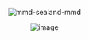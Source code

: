 <div align="center">
  



  ![mmd-sealand-mmd](https://github.com/user-attachments/assets/dafb7453-85df-4586-a0ea-2eb185ac5056)




![image](https://github.com/user-attachments/assets/b85ebe02-88ee-44c8-9daf-a265910336a8)









